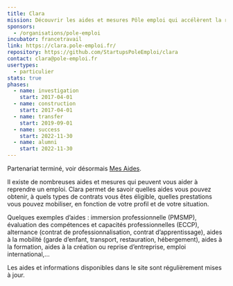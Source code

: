 ```yaml
---
title: Clara
mission: Découvrir les aides et mesures Pôle emploi qui accélèrent la reprise d'activité
sponsors:
  - /organisations/pole-emploi
incubator: francetravail
link: https://clara.pole-emploi.fr/
repository: https://github.com/StartupsPoleEmploi/clara
contact: clara@pole-emploi.fr
usertypes:
  - particulier
stats: true
phases:
  - name: investigation
    start: 2017-04-01
  - name: construction
    start: 2017-04-01
  - name: transfer
    start: 2019-09-01
  - name: success
    start: 2022-11-30
  - name: alumni
    start: 2022-11-30
---
```

Partenariat terminé, voir désormais [Mes Aides](https://beta.gouv.fr/startups/mes.aides.html).

Il existe de nombreuses aides et mesures qui peuvent vous aider à reprendre un emploi. Clara permet de savoir quelles aides vous pouvez obtenir, à quels types de contrats vous êtes éligible, quelles prestations vous pouvez mobiliser, en fonction de votre profil et de votre situation.

Quelques exemples d’aides : immersion professionnelle (PMSMP), évaluation des compétences et capacités professionnelles (ECCP), alternance (contrat de professionnalisation, contrat d’apprentissage), aides à la mobilité (garde d’enfant, transport, restauration, hébergement), aides à la formation, aides à la création ou reprise d’entreprise, emploi international,…

Les aides et informations disponibles dans le site sont régulièrement mises à jour.
